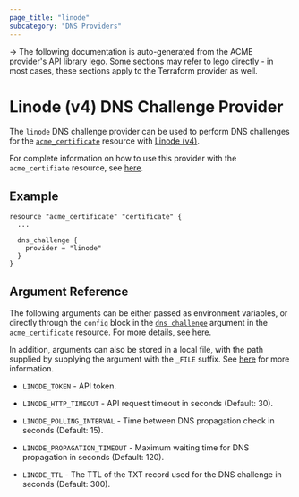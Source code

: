 ```yaml
---
page_title: "linode"
subcategory: "DNS Providers"
---
```


-> The following documentation is auto-generated from the ACME
provider's API library [lego](https://go-acme.github.io/lego/).  Some
sections may refer to lego directly - in most cases, these sections
apply to the Terraform provider as well.

# Linode (v4) DNS Challenge Provider

The `linode` DNS challenge provider can be used to perform DNS challenges for
the [`acme_certificate`][resource-acme-certificate] resource with
[Linode (v4)](https://www.linode.com/).

[resource-acme-certificate]: ../resources/certificate.md

For complete information on how to use this provider with the `acme_certifiate`
resource, see [here][resource-acme-certificate-dns-challenges].

[resource-acme-certificate-dns-challenges]: ../resources/certificate.md#using-dns-challenges

## Example

```hcl
resource "acme_certificate" "certificate" {
  ...

  dns_challenge {
    provider = "linode"
  }
}
```
## Argument Reference

The following arguments can be either passed as environment variables, or
directly through the `config` block in the
[`dns_challenge`][resource-acme-certificate-dns-challenge-arg] argument in the
[`acme_certificate`][resource-acme-certificate] resource. For more details, see
[here][resource-acme-certificate-dns-challenges].

[resource-acme-certificate-dns-challenge-arg]: ../resources/certificate.md#dns_challenge

In addition, arguments can also be stored in a local file, with the path
supplied by supplying the argument with the `_FILE` suffix. See
[here][acme-certificate-file-arg-example] for more information.

[acme-certificate-file-arg-example]: ../resources/certificate.md#using-variable-files-for-provider-arguments

* `LINODE_TOKEN` - API token.

* `LINODE_HTTP_TIMEOUT` - API request timeout in seconds (Default: 30).
* `LINODE_POLLING_INTERVAL` - Time between DNS propagation check in seconds (Default: 15).
* `LINODE_PROPAGATION_TIMEOUT` - Maximum waiting time for DNS propagation in seconds (Default: 120).
* `LINODE_TTL` - The TTL of the TXT record used for the DNS challenge in seconds (Default: 300).


